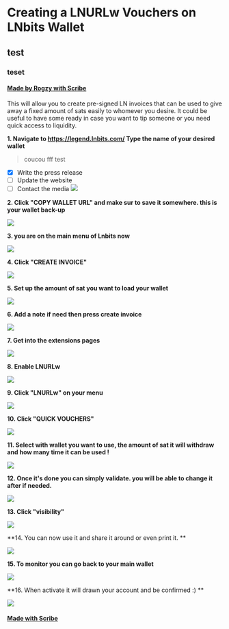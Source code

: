 # Creating a LNURLw Vouchers on LNbits Wallet

## test

### teset

#### [Made by Rogzy with Scribe](https://scribehow.com/shared/Creating_a_LNURLw_Vouchers_on_LNbits_Wallet__qYZv14nMSYSlps9_JHOjJA)

This will allow you to create pre-signed LN invoices that can be used to give away a fixed amount of sats easily to whomever you desire. It could be useful to have some ready in case you want to tip someone or you need quick access to liquidity.

**1. Navigate to https://legend.lnbits.com/
Type the name of your desired wallet**

> coucou
> fff
> test

- [x] Write the press release
- [ ] Update the website
- [ ] Contact the media
      ![](assets/cover_en.jpeg)

**2. Click "COPY WALLET URL" and make sur to save it somewhere. this is your wallet back-up**

![](https://ajeuwbhvhr.cloudimg.io/colony-recorder.s3.amazonaws.com/files/2023-05-07/c28b2cff-6dbf-4b93-9bc8-c8828fa72afb/user_cropped_screenshot.jpeg?tl_px=413,350&br_px=1159,770&sharp=0.8&width=560&wat_scale=50&wat=1&wat_opacity=0.7&wat_gravity=northwest&wat_url=https://colony-labs-public.s3.us-east-2.amazonaws.com/images/watermarks/watermark_default.png&wat_pad=262,139)

**3. you are on the main menu of Lnbits now**

![](https://ajeuwbhvhr.cloudimg.io/colony-recorder.s3.amazonaws.com/files/2023-05-07/c8e8156a-6d18-405e-baaa-adf10d520fc0/ascreenshot.jpeg?tl_px=417,293&br_px=1163,713&sharp=0.8&width=560&wat_scale=50&wat=1&wat_opacity=0.7&wat_gravity=northwest&wat_url=https://colony-labs-public.s3.us-east-2.amazonaws.com/images/watermarks/watermark_default.png&wat_pad=262,139)

**4. Click "CREATE INVOICE"**

![](https://ajeuwbhvhr.cloudimg.io/colony-recorder.s3.amazonaws.com/files/2023-05-07/e61dc14d-c468-4564-b063-301db558bb34/ascreenshot.jpeg?tl_px=354,0&br_px=1100,420&sharp=0.8&width=560&wat_scale=50&wat=1&wat_opacity=0.7&wat_gravity=northwest&wat_url=https://colony-labs-public.s3.us-east-2.amazonaws.com/images/watermarks/watermark_default.png&wat_pad=262,109)

**5. Set up the amount of sat you want to load your wallet**

![](https://ajeuwbhvhr.cloudimg.io/colony-recorder.s3.amazonaws.com/files/2023-05-07/ec3755a7-3056-4883-9cd1-4752d499c596/user_cropped_screenshot.jpeg?tl_px=586,274&br_px=1332,694&sharp=0.8&width=560)

**6. Add a note if need then press create invoice**

![](https://ajeuwbhvhr.cloudimg.io/colony-recorder.s3.amazonaws.com/files/2023-05-07/07025cdf-9861-496c-a293-850471598b90/user_cropped_screenshot.jpeg?tl_px=400,388&br_px=1146,808&sharp=0.8&width=560&wat_scale=50&wat=1&wat_opacity=0.7&wat_gravity=northwest&wat_url=https://colony-labs-public.s3.us-east-2.amazonaws.com/images/watermarks/watermark_default.png&wat_pad=262,139)

**7. Get into the extensions pages**

![](https://ajeuwbhvhr.cloudimg.io/colony-recorder.s3.amazonaws.com/files/2023-05-07/66363826-88d1-4d29-a168-46347552570d/ascreenshot.jpeg?tl_px=0,59&br_px=746,479&sharp=0.8&width=560&wat_scale=50&wat=1&wat_opacity=0.7&wat_gravity=northwest&wat_url=https://colony-labs-public.s3.us-east-2.amazonaws.com/images/watermarks/watermark_default.png&wat_pad=75,139)

**8. Enable LNURLw**

![](https://ajeuwbhvhr.cloudimg.io/colony-recorder.s3.amazonaws.com/files/2023-05-07/09418350-d8d4-444c-bc94-5189b2d55ee2/ascreenshot.jpeg?tl_px=0,514&br_px=746,934&sharp=0.8&width=560&wat_scale=50&wat=1&wat_opacity=0.7&wat_gravity=northwest&wat_url=https://colony-labs-public.s3.us-east-2.amazonaws.com/images/watermarks/watermark_default.png&wat_pad=191,139)

**9. Click "LNURLw" on your menu**

![](https://ajeuwbhvhr.cloudimg.io/colony-recorder.s3.amazonaws.com/files/2023-05-07/5d2c79cb-eb0a-42d4-828b-45ddcc90c5a2/user_cropped_screenshot.jpeg?tl_px=0,44&br_px=746,464&sharp=0.8&width=560&wat_scale=50&wat=1&wat_opacity=0.7&wat_gravity=northwest&wat_url=https://colony-labs-public.s3.us-east-2.amazonaws.com/images/watermarks/watermark_default.png&wat_pad=71,139)

**10. Click "QUICK VOUCHERS"**

![](https://ajeuwbhvhr.cloudimg.io/colony-recorder.s3.amazonaws.com/files/2023-05-07/0be0e90f-2a47-48be-b246-21c4c81b5eeb/ascreenshot.jpeg?tl_px=10,0&br_px=756,420&sharp=0.8&width=560&wat_scale=50&wat=1&wat_opacity=0.7&wat_gravity=northwest&wat_url=https://colony-labs-public.s3.us-east-2.amazonaws.com/images/watermarks/watermark_default.png&wat_pad=262,68)

**11. Select with wallet you want to use, the amount of sat it will withdraw and how many time it can be used !**

![](https://ajeuwbhvhr.cloudimg.io/colony-recorder.s3.amazonaws.com/files/2023-05-07/ea80b0df-285a-4fe3-9a12-a653b948c49e/ascreenshot.jpeg?tl_px=494,0&br_px=1240,420&sharp=0.8&width=560&wat_scale=50&wat=1&wat_opacity=0.7&wat_gravity=northwest&wat_url=https://colony-labs-public.s3.us-east-2.amazonaws.com/images/watermarks/watermark_default.png&wat_pad=262,25)

**12. Once it's done you can simply validate. you will be able to change it after if needed.**

![](https://ajeuwbhvhr.cloudimg.io/colony-recorder.s3.amazonaws.com/files/2023-05-07/e37a7338-1902-48be-be73-a735f42f37b3/ascreenshot.jpeg?tl_px=442,101&br_px=1188,521&sharp=0.8&width=560&wat_scale=50&wat=1&wat_opacity=0.7&wat_gravity=northwest&wat_url=https://colony-labs-public.s3.us-east-2.amazonaws.com/images/watermarks/watermark_default.png&wat_pad=262,139)

**13. Click "visibility"**

![](https://ajeuwbhvhr.cloudimg.io/colony-recorder.s3.amazonaws.com/files/2023-05-07/b257eb06-7108-486e-b04f-57e5775c8a5c/ascreenshot.jpeg?tl_px=0,53&br_px=746,473&sharp=0.8&width=560&wat_scale=50&wat=1&wat_opacity=0.7&wat_gravity=northwest&wat_url=https://colony-labs-public.s3.us-east-2.amazonaws.com/images/watermarks/watermark_default.png&wat_pad=243,139)

**14. You can now use it and share it around or even print it. **

![](https://ajeuwbhvhr.cloudimg.io/colony-recorder.s3.amazonaws.com/files/2023-05-07/f7aa62bc-d5d8-4d64-9196-dd7da4c1a59d/user_cropped_screenshot.jpeg?tl_px=336,148&br_px=1082,568&sharp=0.8&width=560)

**15. To monitor you can go back to your main wallet**

![](https://ajeuwbhvhr.cloudimg.io/colony-recorder.s3.amazonaws.com/files/2023-05-07/54e42d66-0df7-4e5a-b040-0a216deb4235/ascreenshot.jpeg?tl_px=0,0&br_px=746,420&sharp=0.8&width=560&wat_scale=50&wat=1&wat_opacity=0.7&wat_gravity=northwest&wat_url=https://colony-labs-public.s3.us-east-2.amazonaws.com/images/watermarks/watermark_default.png&wat_pad=82,74)

**16. When activate it will drawn your account and be confirmed :) **

![](https://ajeuwbhvhr.cloudimg.io/colony-recorder.s3.amazonaws.com/files/2023-05-07/64ff6c31-919d-4b34-9de7-fa4862ae78e0/user_cropped_screenshot.jpeg?tl_px=272,111&br_px=1018,531&sharp=0.8&width=560)

#### [Made with Scribe](https://scribehow.com/shared/Creating_a_LNURLw_Vouchers_on_LNbits_Wallet__qYZv14nMSYSlps9_JHOjJA)
